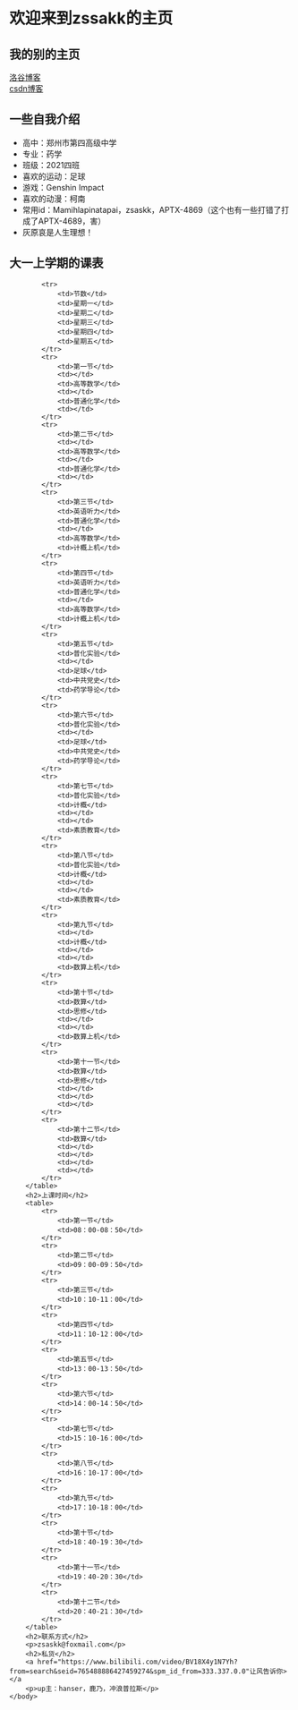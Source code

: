 
<html lang="zh-cn">
    <head>
        <meta charset="utf-8"/>
    </head>
    <body>
        <h1>欢迎来到zssakk的主页</h1>
        <h2>我的别的主页</h2>
        <span><a href="https://zsaskk-rzll.blog.luogu.org/">洛谷博客</a></span><br/>
        <span><a href="https://blog.csdn.net/ATPX4689?spm=1000.2115.3001.5343">csdn博客</a></span>
        <h2>一些自我介绍</h2>
        <ul>
            <li>高中：郑州市第四高级中学</li>
            <li>专业：药学</li>
            <li>班级：2021四班</li>
            <li>喜欢的运动：足球</li>
            <li>游戏：Genshin Impact</li>
            <li>喜欢的动漫：柯南</li>
            <li>常用id：Mamihlapinatapai，zsaskk，APTX-4869（这个也有一些打错了打成了APTX-4689，害）</li>
            <li>灰原哀是人生理想！</li>
        </ul>
        <h2>大一上学期的课表</h2>
        <table>
            
            <tr>
                <td>节数</td>
                <td>星期一</td>
                <td>星期二</td>
                <td>星期三</td>
                <td>星期四</td>
                <td>星期五</td>
            </tr>
            <tr>
                <td>第一节</td>
                <td></td>
                <td>高等数学</td>
                <td></td>
                <td>普通化学</td>
                <td></td>
            </tr>
            <tr>
                <td>第二节</td>
                <td></td>
                <td>高等数学</td>
                <td></td>
                <td>普通化学</td>
                <td></td>
            </tr>
            <tr>
                <td>第三节</td>
                <td>英语听力</td>
                <td>普通化学</td>
                <td></td>
                <td>高等数学</td>
                <td>计概上机</td>
            </tr>
            <tr>
                <td>第四节</td>
                <td>英语听力</td>
                <td>普通化学</td>
                <td></td>
                <td>高等数学</td>
                <td>计概上机</td>
            </tr>
            <tr>
                <td>第五节</td>
                <td>普化实验</td>
                <td></td>
                <td>足球</td>
                <td>中共党史</td>
                <td>药学导论</td>
            </tr>
            <tr>
                <td>第六节</td>
                <td>普化实验</td>
                <td></td>
                <td>足球</td>
                <td>中共党史</td>
                <td>药学导论</td>
            </tr>
            <tr>
                <td>第七节</td>
                <td>普化实验</td>
                <td>计概</td>
                <td></td>
                <td></td>
                <td>素质教育</td>
            </tr>
            <tr>
                <td>第八节</td>
                <td>普化实验</td>
                <td>计概</td>
                <td></td>
                <td></td>
                <td>素质教育</td>
            </tr>
            <tr>
                <td>第九节</td>
                <td></td>
                <td>计概</td>
                <td></td>
                <td></td>
                <td>数算上机</td>
            </tr>
            <tr>
                <td>第十节</td>
                <td>数算</td>
                <td>思修</td>
                <td></td>
                <td></td>
                <td>数算上机</td>
            </tr>
            <tr>
                <td>第十一节</td>
                <td>数算</td>
                <td>思修</td>
                <td></td>
                <td></td>
                <td></td>
            </tr>
            <tr>
                <td>第十二节</td>
                <td>数算</td>
                <td></td>
                <td></td>
                <td></td>
                <td></td>
            </tr>
        </table>
        <h2>上课时间</h2>
        <table>
            <tr>
                <td>第一节</td>
                <td>08：00-08：50</td>
            </tr>
            <tr>
                <td>第二节</td>
                <td>09：00-09：50</td>
            </tr>
            <tr>
                <td>第三节</td>
                <td>10：10-11：00</td>
            </tr>
            <tr>
                <td>第四节</td>
                <td>11：10-12：00</td>
            </tr>
            <tr>
                <td>第五节</td>
                <td>13：00-13：50</td>
            </tr>
            <tr>
                <td>第六节</td>
                <td>14：00-14：50</td>
            </tr>
            <tr>
                <td>第七节</td>
                <td>15：10-16：00</td>
            </tr>
            <tr>
                <td>第八节</td>
                <td>16：10-17：00</td>
            </tr>
            <tr>
                <td>第九节</td>
                <td>17：10-18：00</td>
            </tr>
            <tr>
                <td>第十节</td>
                <td>18：40-19：30</td>
            </tr>
            <tr>
                <td>第十一节</td>
                <td>19：40-20：30</td>
            </tr>
            <tr>
                <td>第十二节</td>
                <td>20：40-21：30</td>
            </tr>
        </table>
        <h2>联系方式</h2>
        <p>zsaskk@foxmail.com</p>
        <h2>私货</h2>
        <a href="https://www.bilibili.com/video/BV18X4y1N7Yh?from=search&seid=765488886427459274&spm_id_from=333.337.0.0"让风告诉你></a
        <p>up主：hanser，鹿乃，冲浪普拉斯</p>
    </body>
</html>
